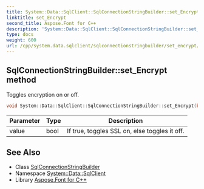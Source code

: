 ```yaml
---
title: System::Data::SqlClient::SqlConnectionStringBuilder::set_Encrypt method
linktitle: set_Encrypt
second_title: Aspose.Font for C++
description: 'System::Data::SqlClient::SqlConnectionStringBuilder::set_Encrypt method. Toggles encryption on or off in C++.'
type: docs
weight: 600
url: /cpp/system.data.sqlclient/sqlconnectionstringbuilder/set_encrypt/
---
```

## SqlConnectionStringBuilder::set_Encrypt method


Toggles encryption on or off.

```cpp
void System::Data::SqlClient::SqlConnectionStringBuilder::set_Encrypt(bool value)
```


| Parameter | Type | Description |
| --- | --- | --- |
| value | bool | If true, toggles SSL on, else toggles it off. |

## See Also

* Class [SqlConnectionStringBuilder](../)
* Namespace [System::Data::SqlClient](../../)
* Library [Aspose.Font for C++](../../../)
